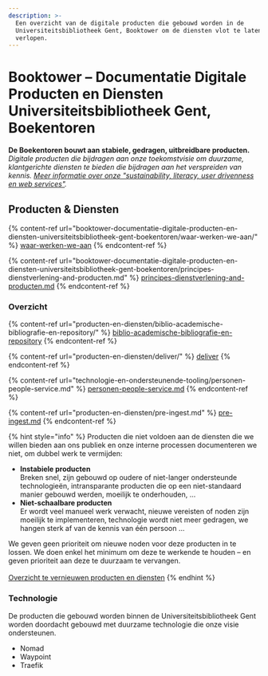 ```yaml
---
description: >-
  Een overzicht van de digitale producten die gebouwd worden in de
  Universiteitsbibliotheek Gent, Booktower om de diensten vlot te laten
  verlopen.
---
```


# Booktower – Documentatie Digitale Producten en Diensten Universiteitsbibliotheek Gent, Boekentoren

**De Boekentoren bouwt aan stabiele, gedragen, uitbreidbare producten.**\
_Digitale producten die bijdragen aan onze toekomstvisie om duurzame, klantgerichte diensten te bieden die bijdragen aan het verspreiden van kennis._ [_Meer informatie over onze "sustainability, literacy, user drivenness en web services"_](https://boekentoren.gent/nl/bibliotheek/universiteitsbibliotheek)_._&#x20;

## Producten & Diensten

{% content-ref url="booktower-documentatie-digitale-producten-en-diensten-universiteitsbibliotheek-gent-boekentoren/waar-werken-we-aan/" %}
[waar-werken-we-aan](booktower-documentatie-digitale-producten-en-diensten-universiteitsbibliotheek-gent-boekentoren/waar-werken-we-aan/)
{% endcontent-ref %}

{% content-ref url="booktower-documentatie-digitale-producten-en-diensten-universiteitsbibliotheek-gent-boekentoren/principes-dienstverlening-and-producten.md" %}
[principes-dienstverlening-and-producten.md](booktower-documentatie-digitale-producten-en-diensten-universiteitsbibliotheek-gent-boekentoren/principes-dienstverlening-and-producten.md)
{% endcontent-ref %}

### Overzicht

{% content-ref url="producten-en-diensten/biblio-academische-bibliografie-en-repository/" %}
[biblio-academische-bibliografie-en-repository](producten-en-diensten/biblio-academische-bibliografie-en-repository/)
{% endcontent-ref %}

{% content-ref url="producten-en-diensten/deliver/" %}
[deliver](producten-en-diensten/deliver/)
{% endcontent-ref %}

{% content-ref url="technologie-en-ondersteunende-tooling/personen-people-service.md" %}
[personen-people-service.md](technologie-en-ondersteunende-tooling/personen-people-service.md)
{% endcontent-ref %}

{% content-ref url="producten-en-diensten/pre-ingest.md" %}
[pre-ingest.md](producten-en-diensten/pre-ingest.md)
{% endcontent-ref %}

{% hint style="info" %}
Producten die niet voldoen aan de diensten die we willen bieden aan ons publiek en onze interne processen documenteren we niet, om dubbel werk te vermijden:

* **Instabiele producten**\
  Breken snel, zijn gebouwd op oudere of niet-langer ondersteunde technologieën, intransparante producten die op een niet-standaard manier gebouwd werden, moeilijk te onderhouden, ...
* **Niet-schaalbare producten**\
  Er wordt veel manueel werk verwacht, nieuwe vereisten of noden zijn moeilijk te implementeren, technologie wordt niet meer gedragen, we hangen sterk af van de kennis van één persoon ...

We geven geen prioriteit om nieuwe noden voor deze producten in te lossen. We doen enkel het minimum om deze te werkende te houden – en geven prioriteit aan deze te duurzaam te vervangen.\
\
[Overzicht te vernieuwen producten en diensten](./#overzicht-van-onze-technologieen)
{% endhint %}

### Technologie

De producten die gebouwd worden binnen de Universiteitsbibliotheek Gent worden doordacht gebouwd met duurzame technologie die onze visie ondersteunen.

* Nomad
* Waypoint
* Traefik
